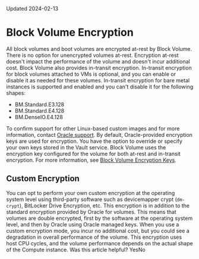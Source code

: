 Updated 2024-02-13
# Block Volume Encryption
All block volumes and boot volumes are encrypted at-rest by Block Volume.
There is no option for unencrypted volumes at-rest. Encryption at-rest doesn't impact the performance of the volume and doesn't incur additional cost. Block Volume also provides in-transit encryption. In-transit encryption for block volumes attached to VMs is optional, and you can enable or disable it as needed for these volumes. In-transit encryption for bare metal instances is supported and enabled and you can't disable it for the following shapes:
  * BM.Standard.E3.128
  * BM.Standard.E4.128
  * BM.DenseIO.E4.128


To confirm support for other Linux-based custom images and for more information, contact [Oracle support](https://support.oracle.com/).
By default, Oracle-provided encryption keys are used for encryption. You have the option to override or specify your own keys stored in the Vault service. Block Volume uses the encryption key configured for the volume for both at-rest and in-transit encryption. For more information, see [Block Volume Encryption Keys](https://docs.oracle.com/en-us/iaas/Content/Block/Concepts/blockvolumeencryption-Encryption_Keys.htm#encryptionKeys "Block Volume encrypts resources such as block volumes, boot volumes, and volume backups by using the Advanced Encryption Standard \(AES\) algorithm with 256-bit encryption.").
## Custom Encryption
You can opt to perform your own custom encryption at the operating system level using third-party software such as devicemapper crypt (`dm-crypt`), BitLocker Drive Encryption, etc. This encryption is in addition to the standard encryption provided by Oracle for volumes. This means that volumes are double encrypted, first by the software at the operating system level, and then by Oracle using Oracle managed keys.
When you use a custom encryption mode, you incur no additional cost, but you could see a degradation in overall performance of the volume. This encryption uses host CPU cycles, and the volume performance depends on the actual shape of the Compute instance.
Was this article helpful?
YesNo

